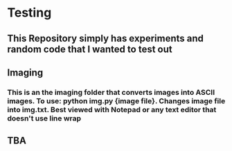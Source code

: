 # Testing

## This Repository simply has experiments and random code that I wanted to test out

## Imaging

### This is an the imaging folder that converts images into ASCII images. To use: python img.py {image file}. Changes image file into img.txt. Best viewed with Notepad or any text editor that doesn't use line wrap

## TBA
